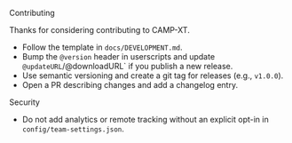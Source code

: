 Contributing

Thanks for considering contributing to CAMP-XT.

- Follow the template in `docs/DEVELOPMENT.md`.
- Bump the `@version` header in userscripts and update `@updateURL`/@downloadURL` if you publish a new release.
- Use semantic versioning and create a git tag for releases (e.g., `v1.0.0`).
- Open a PR describing changes and add a changelog entry.

Security

- Do not add analytics or remote tracking without an explicit opt-in in `config/team-settings.json`.
